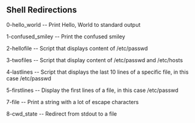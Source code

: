 Shell Redirections
----------------------------------
0-hello_world -- Print Hello, World to standard output

1-confused_smiley -- Print the confused smiley


2-hellofile -- Script that displays content of /etc/passwd


3-twofiles -- Script that display content of /etc/passwd and /etc/hosts


4-lastlines -- Script that displays the last 10 lines of a specific file, in this case /etc/passwd


5-firstlines -- Display the first lines of a file, in this case /etc/passwd


7-file -- Print a string with a lot of escape characters


8-cwd_state -- Redirect from stdout to a file


